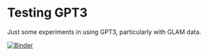 # Testing GPT3

Just some experiments in using GPT3, particularly with GLAM data.

[![Binder](https://mybinder.org/badge_logo.svg)](https://mybinder.org/v2/gh/wragge/gpt3-experiments/HEAD?urlpath=lab)